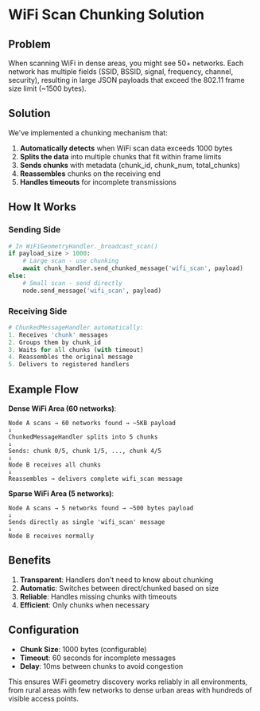 # WiFi Scan Chunking Solution

## Problem
When scanning WiFi in dense areas, you might see 50+ networks. Each network has multiple fields (SSID, BSSID, signal, frequency, channel, security), resulting in large JSON payloads that exceed the 802.11 frame size limit (~1500 bytes).

## Solution
We've implemented a chunking mechanism that:

1. **Automatically detects** when WiFi scan data exceeds 1000 bytes
2. **Splits the data** into multiple chunks that fit within frame limits
3. **Sends chunks** with metadata (chunk_id, chunk_num, total_chunks)
4. **Reassembles** chunks on the receiving end
5. **Handles timeouts** for incomplete transmissions

## How It Works

### Sending Side
```python
# In WiFiGeometryHandler._broadcast_scan()
if payload_size > 1000:
    # Large scan - use chunking
    await chunk_handler.send_chunked_message('wifi_scan', payload)
else:
    # Small scan - send directly  
    node.send_message('wifi_scan', payload)
```

### Receiving Side
```python
# ChunkedMessageHandler automatically:
1. Receives 'chunk' messages
2. Groups them by chunk_id
3. Waits for all chunks (with timeout)
4. Reassembles the original message
5. Delivers to registered handlers
```

## Example Flow

**Dense WiFi Area (60 networks)**:
```
Node A scans → 60 networks found → ~5KB payload
↓
ChunkedMessageHandler splits into 5 chunks
↓
Sends: chunk 0/5, chunk 1/5, ..., chunk 4/5
↓
Node B receives all chunks
↓
Reassembles → delivers complete wifi_scan message
```

**Sparse WiFi Area (5 networks)**:
```
Node A scans → 5 networks found → ~500 bytes payload
↓
Sends directly as single 'wifi_scan' message
↓
Node B receives normally
```

## Benefits

1. **Transparent**: Handlers don't need to know about chunking
2. **Automatic**: Switches between direct/chunked based on size
3. **Reliable**: Handles missing chunks with timeouts
4. **Efficient**: Only chunks when necessary

## Configuration

- **Chunk Size**: 1000 bytes (configurable)
- **Timeout**: 60 seconds for incomplete messages
- **Delay**: 10ms between chunks to avoid congestion

This ensures WiFi geometry discovery works reliably in all environments, from rural areas with few networks to dense urban areas with hundreds of visible access points.